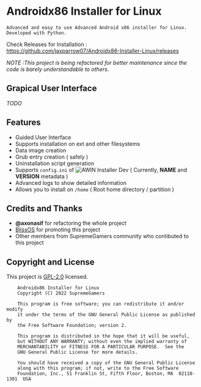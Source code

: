 # Androidx86 Installer for Linux

```
Advanced and easy to use Advanced Android x86 installer for Linux.
Developed with Python.
```
Check Releases for Installation : https://github.com/jaxparrow07/Androidx86-Installer-Linux/releases

_NOTE :This project is being refactored for better maintenance since the code is barely understandable to others._

## Grapical User Interface
_TODO_
## Features
* Guided User Interface
* Supports installation on ext and other filesystems
* Data image creation
* Grub entry creation ( safely )
* Uninstallation script generation
* Supports `config.ini` of ![AWIN Installer Dev](https://github.com/supremegamers/awin-installer-dev) ( Currently, **NAME** and **VERSION** metadata )
* Advanced logs to show detailed information
* Allows you to install on `/home` ( Root home directory / partition )


## Credits and Thanks
* **@axonasif** for refactoring the whole project
* [BlissOS](blissos.org) for promoting this project
* Other members from SupremeGamers community who contibuted to this project

## Copyright and License

This project is [GPL-2.0](https://github.com/jaxparrow07/Androidx86-Installer-Linux/blob/main/LICENSE) licensed.

```
    Androidx86 Installer for Linux
    Copyright (C) 2022 SupremeGamers

    This program is free software; you can redistribute it and/or modify
    it under the terms of the GNU General Public License as published by
    the Free Software Foundation; version 2.

    This program is distributed in the hope that it will be useful,
    but WITHOUT ANY WARRANTY; without even the implied warranty of
    MERCHANTABILITY or FITNESS FOR A PARTICULAR PURPOSE.  See the
    GNU General Public License for more details.

    You should have received a copy of the GNU General Public License
    along with this program; if not, write to the Free Software
    Foundation, Inc., 51 Franklin St, Fifth Floor, Boston, MA  02110-1301  USA
